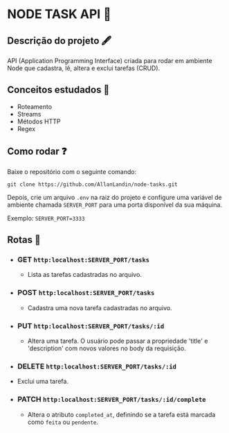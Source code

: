 # NODE TASK API 📖

## Descrição do projeto 🖋️
API (Application Programming Interface) criada para rodar em ambiente Node que cadastra, lê, altera e exclui tarefas (CRUD).

## Conceitos estudados 🧮
- Roteamento
- Streams
- Métodos HTTP
- Regex

## Como rodar ❓
Baixe o repositório com o seguinte comando:

`git clone https://github.com/AllanLandin/node-tasks.git`

Depois, crie um arquivo `.env` na raiz do projeto e configure uma variável de ambiente chamada `SERVER_PORT` para uma porta disponível da sua máquina.

Exemplo: `SERVER_PORT=3333`

## Rotas 🚀

- ### GET `http:localhost:SERVER_PORT/tasks`
  - Lista as tarefas cadastradas no arquivo.

- ### POST `http:localhost:SERVER_PORT/tasks`
  - Cadastra uma nova tarefa cadastradas no arquivo.

- ### PUT `http:localhost:SERVER_PORT/tasks/:id`
  - Altera uma tarefa. O usuário pode passar a propriedade 'title' e 'description' com novos valores no body da requisição.

 - ### DELETE `http:localhost:SERVER_PORT/tasks/:id`
  - Exclui uma tarefa.

- ### PATCH `http:localhost:SERVER_PORT/tasks/:id/complete`
  - Altera o atributo `completed_at`, definindo se a tarefa está marcada como `feita` ou `pendente`.

